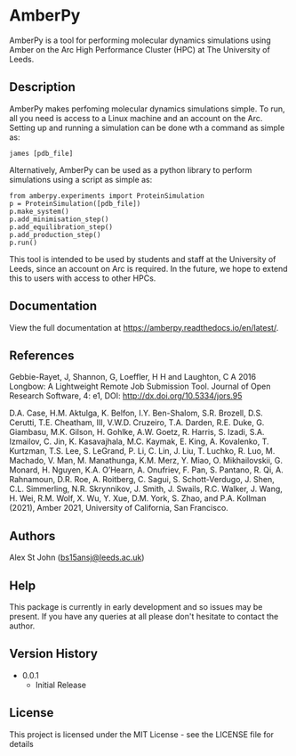 # AmberPy

AmberPy is a tool for performing molecular dynamics simulations using Amber on the Arc High Performance Cluster (HPC) at The University of Leeds.

## Description

AmberPy makes perfoming molecular dynamics simulations simple. To run, all you need is access to a Linux machine and an account on the Arc. Setting up and running a simulation can be done wth a command as simple as:
```
james [pdb_file]
```

Alternatively, AmberPy can be used as a python library to perform simulations using a script as simple as:
```
from amberpy.experiments import ProteinSimulation
p = ProteinSimulation([pdb_file])
p.make_system()
p.add_minimisation_step()
p.add_equilibration_step()
p.add_production_step()
p.run()
```
This tool is intended to be used by students and staff at the University of Leeds, since an account on Arc is required. In the future, we hope to extend this to users with access to other HPCs. 

## Documentation

View the full documentation at https://amberpy.readthedocs.io/en/latest/.

## References

Gebbie-Rayet, J, Shannon, G, Loeffler, H H and Laughton, C A 2016 Longbow: A Lightweight Remote Job Submission Tool. Journal of Open Research Software, 4: e1, DOI: http://dx.doi.org/10.5334/jors.95

D.A. Case, H.M. Aktulga, K. Belfon, I.Y. Ben-Shalom, S.R. Brozell, D.S. Cerutti, T.E. Cheatham, III, V.W.D. Cruzeiro, T.A. Darden, R.E. Duke, G. Giambasu, M.K. Gilson, H. Gohlke, A.W. Goetz, R. Harris, S. Izadi, S.A. Izmailov, C. Jin, K. Kasavajhala, M.C. Kaymak, E. King, A. Kovalenko, T. Kurtzman, T.S. Lee, S. LeGrand, P. Li, C. Lin, J. Liu, T. Luchko, R. Luo, M. Machado, V. Man, M. Manathunga, K.M. Merz, Y. Miao, O. Mikhailovskii, G. Monard, H. Nguyen, K.A. O’Hearn, A. Onufriev, F. Pan, S. Pantano, R. Qi, A. Rahnamoun, D.R. Roe, A. Roitberg, C. Sagui, S. Schott-Verdugo, J. Shen, C.L. Simmerling, N.R. Skrynnikov, J. Smith, J. Swails, R.C. Walker, J. Wang, H. Wei, R.M. Wolf, X. Wu, Y. Xue, D.M. York, S. Zhao, and P.A. Kollman (2021), Amber 2021, University of California, San Francisco. 

## Authors

Alex St John (bs15ansj@leeds.ac.uk)

## Help

This package is currently in early development and so issues may be present. If you have any queries at all please don't hesitate to contact the author. 

## Version History

* 0.0.1
    * Initial Release

## License

This project is licensed under the MIT License - see the LICENSE file for details
